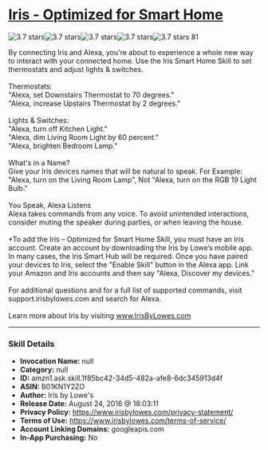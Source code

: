 # [Iris - Optimized for Smart Home](http://alexa.amazon.com/#skills/amzn1.ask.skill.1f85bc42-34d5-482a-afe8-6dc345913d4f)
![3.7 stars](../../images/ic_star_black_18dp_1x.png)![3.7 stars](../../images/ic_star_black_18dp_1x.png)![3.7 stars](../../images/ic_star_black_18dp_1x.png)![3.7 stars](../../images/ic_star_half_black_18dp_1x.png)![3.7 stars](../../images/ic_star_border_black_18dp_1x.png) 81

By connecting Iris and Alexa, you're about to experience a whole new way to interact with your connected home. Use the Iris Smart Home Skill to set thermostats and adjust lights & switches.<br/> 
<br/>
Thermostats:
<br/>"Alexa, set Downstairs Thermostat to 70 degrees."
<br/>"Alexa, increase Upstairs Thermostat by 2 degrees."<br/>
<br/>
Lights & Switches:
<br/>"Alexa, turn off Kitchen Light."
<br/>"Alexa, dim Living Room Light by 60 percent."
<br/>"Alexa, brighten Bedroom Lamp."<br/>
<br/>
What's in a Name?<br/>
Give your Iris devices names that will be natural to speak.  For Example:  "Alexa, turn on the Living Room Lamp", Not "Alexa, turn on the RGB 19 Light Bulb."<br/>
<br/>
You Speak, Alexa Listens<br/>
Alexa takes commands from any voice. To avoid unintended interactions, consider muting the speaker during parties, or when leaving the house.<br/>
<br/>
*To add the Iris – Optimized for Smart Home Skill, you must have an Iris account. Create an account by downloading the Iris by Lowe’s mobile app. In many cases, the Iris Smart Hub will be required. Once you have paired your devices to Iris, select the "Enable Skill" button in the Alexa app.
Link your Amazon and Iris accounts and then say "Alexa, Discover my devices."<br/>
<br/>
For additional questions and for a full list of supported commands, visit support.irisbylowes.com and search for Alexa. <br/>
<br/>Learn more about Iris by visiting www.IrisByLowes.com

***

### Skill Details

* **Invocation Name:** null
* **Category:** null
* **ID:** amzn1.ask.skill.1f85bc42-34d5-482a-afe8-6dc345913d4f
* **ASIN:** B01KN1Y2ZO
* **Author:** Iris by Lowe's
* **Release Date:** August 24, 2016 @ 18:03:11
* **Privacy Policy:** https://www.irisbylowes.com/privacy-statement/
* **Terms of Use:** https://www.irisbylowes.com/terms-of-service/
* **Account Linking Domains:** googleapis.com
* **In-App Purchasing:** No
